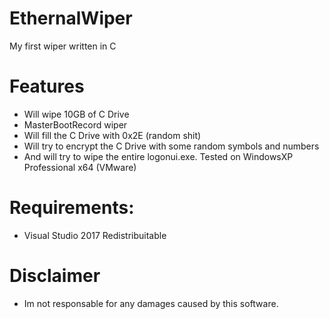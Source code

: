# EthernalWiper
My first wiper written in C

# Features
  - Will wipe 10GB of C Drive
  - MasterBootRecord wiper
  - Will fill the C Drive with 0x2E (random shit)
  - Will try to encrypt the C Drive with some random symbols and numbers
  - And will try to wipe the entire logonui.exe. Tested on WindowsXP Professional x64 (VMware)

# Requirements:
  - Visual Studio 2017 Redistribuitable
  
# Disclaimer
- Im not responsable for any damages caused by this software.
